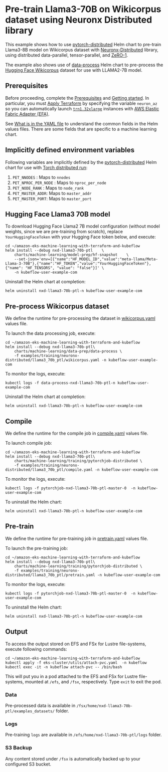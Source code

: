 # Pre-train Llama3-70B on Wikicorpus dataset using Neuronx Distributed library

This example shows how to use [pytorch-distributed](../../../charts/machine-learning/training/pytorchjob-elastic/Chart.yaml) Helm chart to pre-train Llama3-8B model on Wikicorpus dataset with [Neuronx-Distributed](https://github.com/aws-neuron/neuronx-distributed/tree/main) library, using distributed data-parallel, tensor-parallel, and [ZeRO-1](https://pytorch.org/tutorials/recipes/zero_redundancy_optimizer.html). 

The example also shows use of [data-process](../../../charts/machine-learning/data-prep/data-process/Chart.yaml) Helm chart to pre-process the [Hugging Face Wikicorpus](https://huggingface.co/datasets/wikicorpus) dataset for use with LLAMA2-7B model.

## Prerequisites

Before proceeding, complete the [Prerequisites](../../../../README.md#prerequisites) and [Getting started](../../../../README.md#getting-started). In particular, you must [Apply Terraform](../../../../README.md#apply-terraform) by specifying the variable `neuron_az` so you can automatically launch [`trn1.32xlarge`](https://aws.amazon.com/ec2/instance-types/trn1/) instances with [AWS Elastic Fabric Adapter (EFA)](https://aws.amazon.com/hpc/efa/).

See [What is in the YAML file](../../../../README.md#what-is-in-the-yaml-file) to understand the common fields in the Helm values files. There are some fields that are specific to a machine learning chart.


## Implicitly defined environment variables

Following variables are implicitly defined by the [pytorch-distributed](../../../charts/machine-learning/training/pytorchjob-distributed/Chart.yaml) Helm chart for use with [Torch distributed run](https://github.com/pytorch/pytorch/blob/main/torch/distributed/run.py):

1. `PET_NNODES` : Maps to `nnodes`
2. `PET_NPROC_PER_NODE` : Maps to `nproc_per_node` 
3. `PET_NODE_RANK` : Maps to `node_rank` 
4. `PET_MASTER_ADDR`: Maps to `master_addr` 
5. `PET_MASTER_PORT`: Maps to `master_port`


## Hugging Face Llama3 70B model

To download Hugging Face Llama2 7B model configuration (without model weights, since we are pre-training from scratch), replace `YourHuggingFaceToken` with your Hugging Face token below, and execute:

    cd ~/amazon-eks-machine-learning-with-terraform-and-kubeflow
    helm install --debug nxd-llama3-70b-ptl    \
        charts/machine-learning/model-prep/hf-snapshot    \
        --set-json='env=[{"name":"HF_MODEL_ID","value":"meta-llama/Meta-Llama-3-70B"},{"name":"HF_TOKEN","value":"YourHuggingFaceToken"},{"name": "HF_TENSORS", "value": "false"}]' \
        -n kubeflow-user-example-com


Uninstall the Helm chart at completion:

    helm uninstall nxd-llama3-70b-ptl-n kubeflow-user-example-com

## Pre-process Wikicorpus dataset

We define the runtime for pre-processing the dataset in [wikicorpus.yaml](./wikicorpus.yaml) values file. 

To launch the data processing job, execute:

    cd ~/amazon-eks-machine-learning-with-terraform-and-kubeflow
    helm install --debug nxd-llama3-70b-ptl\
        charts/machine-learning/data-prep/data-process \
        -f examples/training/neuronx-distributed/llama3_70b_ptl/wikicorpus.yaml -n kubeflow-user-example-com

To monitor the logs, execute:

    kubectl logs -f data-process-nxd-llama3-70b-ptl-n kubeflow-user-example-com

Uninstall the Helm chart at completion:

    helm uninstall nxd-llama3-70b-ptl-n kubeflow-user-example-com

## Compile

We define the runtime for the compile job in [compile.yaml](./compile.yaml) values file. 

To launch compile job:

    cd ~/amazon-eks-machine-learning-with-terraform-and-kubeflow
    helm install --debug nxd-llama3-70b-ptl\
        charts/machine-learning/training/pytorchjob-distributed \
        -f examples/training/neuronx-distributed/llama3_70b_ptl/compile.yaml -n kubeflow-user-example-com

To monitor the logs, execute:

    kubectl logs -f pytorchjob-nxd-llama3-70b-ptl-master-0  -n kubeflow-user-example-com

To uninstall the Helm chart:

    helm uninstall nxd-llama3-70b-ptl-n kubeflow-user-example-com

## Pre-train

We define the runtime for pre-training job in [pretrain.yaml](./pretrain.yaml) values file. 

To launch the pre-training job:

    cd ~/amazon-eks-machine-learning-with-terraform-and-kubeflow
    helm install --debug nxd-llama3-70b-ptl\
        charts/machine-learning/training/pytorchjob-distributed \
        -f examples/training/neuronx-distributed/llama3_70b_ptl/pretrain.yaml -n kubeflow-user-example-com

To monitor the logs, execute:

    kubectl logs -f pytorchjob-nxd-llama3-70b-ptl-master-0  -n kubeflow-user-example-com

To uninstall the Helm chart:

    helm uninstall nxd-llama3-70b-ptl-n kubeflow-user-example-com

## Output

To access the output stored on EFS and FSx for Lustre file-systems, execute following commands:

    cd ~/amazon-eks-machine-learning-with-terraform-and-kubeflow
    kubectl apply -f eks-cluster/utils/attach-pvc.yaml  -n kubeflow
    kubectl exec -it -n kubeflow attach-pvc -- /bin/bash


This will put you in a pod attached to the  EFS and FSx for Lustre file-systems, mounted at `/efs`, and `/fsx`, respectively. Type `exit` to exit the pod.

### Data

Pre-processed data is available in `/fsx/home/nxd-llama3-70b-ptl/examples_datasets/` folder.

### Logs

Pre-training `logs` are available in `/efs/home/nxd-llama3-70b-ptl/logs` folder. 

### S3 Backup

Any content stored under `/fsx` is automatically backed up to your configured S3 bucket.